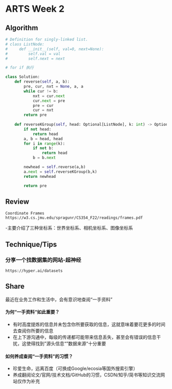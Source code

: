 # ARTS Week 2

## Algorithm

```Python
# Definition for singly-linked list.
# class ListNode:
#     def __init__(self, val=0, next=None):
#         self.val = val
#         self.next = next

# for if 执行

class Solution:
    def reverse(self, a, b):
        pre, cur, nxt = None, a, a
        while cur != b:
            nxt = cur.next
            cur.next = pre
            pre = cur
            cur = nxt
        return pre
    
    def reverseKGroup(self, head: Optional[ListNode], k: int) -> Optional[ListNode]:
        if not head:
            return head
        a, b = head, head
        for i in range(k):
            if not b:
                return head
            b = b.next

        newhead = self.reverse(a,b)
        a.next = self.reverseKGroup(b,k)
        return newhead

        return pre
```



## Review
```
Coordinate Frames
https://w3.cs.jmu.edu/spragunr/CS354_F22/readings/frames.pdf
```
-主要介绍了三种坐标系：世界坐标系、相机坐标系、图像坐标系


## Technique/Tips

### 分享一个找数据集的网站-超神经


```
https://hyper.ai/datasets
```


## Share

最近在业务工作和生活中，会有意识地查阅“一手资料”

#### 为何“一手资料“如此重要？
- 有时高度提炼的信息并未包含你所要获取的信息，这就意味着要花更多的时间去查阅你所要的信息
- 在上下游沟通中，每级的传递都可能带来信息丢失，甚至会有错误的信息干扰，这使得找到”源头信息“”数据来源“十分重要

#### 如何养成查阅“一手资料”的习惯？
- 珍爱生命，远离百度（可换成Google/ecosia等国外搜索引擎）
- 养成翻阅论文/官网/技术文档/GitHub的习惯，CSDN/知乎/简书等知识交流网站仅作为补充
